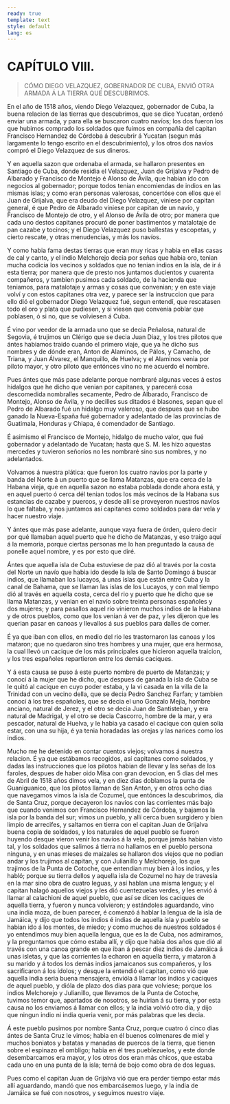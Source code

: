 ```yaml
---
ready: true
template: text
style: default
lang: es
---
```


# CAPÍTULO VIII.

> CÓMO DIEGO VELAZQUEZ, GOBERNADOR DE CUBA, ENVIÓ OTRA ARMADA Á LA TIERRA
> QUE DESCUBRIMOS.


En el año de 1518 años, viendo Diego Velazquez, gobernador de Cuba, la
buena relacion de las tierras que descubrimos, que se dice Yucatan,
ordenó enviar una armada, y para ella se buscaron cuatro navíos; los
dos fueron los que hubimos comprado los soldados que fuimos en compañía
del capitan Francisco Hernandez de Córdoba á descubrir á Yucatan (segun
más largamente lo tengo escrito en el descubrimiento), y los otros dos
navíos compró el Diego Velazquez de sus dineros.

Y en aquella sazon que ordenaba el armada, se hallaron presentes en
Santiago de Cuba, donde residia el Velazquez, Juan de Grijalva y Pedro
de Albarado y Francisco de Montejo é Alonso de Ávila, que habian ido
con negocios al gobernador; porque todos tenian encomiendas de indios
en las mismas islas; y como eran personas valerosas, concertóse con
ellos que el Juan de Grijalva, que era deudo del Diego Velazquez,
viniese por capitan general, é que Pedro de Albarado viniese por
capitan de un navío, y Francisco de Montejo de otro, y el Alonso de
Ávila de otro; por manera que cada uno destos capitanes procuró de
poner bastimentos y matalotaje de pan cazabe y tocinos; y el Diego
Velazquez puso ballestas y escopetas, y cierto rescate, y otras
menudencias, y más los navíos.

Y como habia fama destas tierras que eran muy ricas y habia en ellas
casas de cal y canto, y el indio Melchorejo decia por señas que habia
oro, tenian mucha codicia los vecinos y soldados que no tenian indios
en la isla, de ir á esta tierra; por manera que de presto nos juntamos
ducientos y cuarenta compañeros, y tambien pusimos cada soldado, de la
hacienda que teniamos, para matalotaje y armas y cosas que convenian;
y en este viaje volví y con estos capitanes otra vez, y parece ser la
instruccion que para ello dió el gobernador Diego Velazquez fué, segun
entendí, que rescatasen todo el oro y plata que pudiesen, y si viesen
que convenia poblar que poblasen, ó si no, que se volviesen á Cuba.

É vino por veedor de la armada uno que se decia Peñalosa, natural de
Segovia, é trujimos un Clérigo que se decia Juan Diaz, y los tres
pilotos que ántes habiamos traido cuando el primero viaje, que ya
he dicho sus nombres y de dónde eran, Anton de Alaminos, de Pálos,
y Camacho, de Triana, y Juan Álvarez, el Manquillo, de Huelva; y el
Alaminos venia por piloto mayor, y otro piloto que entónces vino no me
acuerdo el nombre.

Pues ántes que más pase adelante porque nombraré algunas veces á estos
hidalgos que he dicho que venian por capitanes, y parecerá cosa
descomedida nombralles secamente, Pedro de Albarado, Francisco de
Montejo, Alonso de Ávila, y no decilles sus ditados é blasones, sepan
que el Pedro de Albarado fué un hidalgo muy valeroso, que despues que
se hubo ganado la Nueva-España fué gobernador y adelantado de las
provincias de Guatimala, Honduras y Chiapa, é comendador de Santiago.

É asimismo el Francisco de Montejo, hidalgo de mucho valor, que fué
gobernador y adelantado de Yucatan; hasta que S. M. les hizo aquestas
mercedes y tuvieron señoríos no les nombraré sino sus nombres, y no
adelantados.

Volvamos á nuestra plática: que fueron los cuatro navíos por la parte y
banda del Norte á un puerto que se llama Matanzas, que era cerca de la
Habana vieja, que en aquella sazon no estaba poblada donde ahora está,
y en aquel puerto ó cerca dél tenian todos los más vecinos de la Habana
sus estancias de cazabe y puercos, y desde allí se proveyeron nuestros
navíos lo que faltaba, y nos juntamos así capitanes como soldados para
dar vela y hacer nuestro viaje.

Y ántes que más pase adelante, aunque vaya fuera de órden, quiero decir
por qué llamaban aquel puerto que he dicho de Matanzas, y eso traigo
aquí á la memoria, porque ciertas personas me lo han preguntado la
causa de ponelle aquel nombre, y es por esto que diré.

Ántes que aquella isla de Cuba estuviese de paz dió al través por la
costa del Norte un navío que habia ido desde la isla de Santo Domingo á
buscar indios, que llamaban los lucayos, á unas islas que están entre
Cuba y la canal de Bahama, que se llaman las islas de los Lucayos, y
con mal tiempo dió al través en aquella costa, cerca del rio y puerto
que he dicho que se llama Matanzas, y venian en el navío sobre treinta
personas españoles y dos mujeres; y para pasallos aquel rio vinieron
muchos indios de la Habana y de otros pueblos, como que los venian á
ver de paz, y les dijeron que les querian pasar en canoas y llevallos á
sus pueblos para dalles de comer.

É ya que iban con ellos, en medio del rio les trastornaron las canoas
y los mataron; que no quedaron sino tres hombres y una mujer, que era
hermosa, la cual llevó un cacique de los más principales que hicieron
aquella traicion, y los tres españoles repartieron entre los demás
caciques.

Y á esta causa se puso á este puerto nombre de puerto de Matanzas; y
conocí á la mujer que he dicho, que despues de ganada la isla de Cuba
se le quitó al cacique en cuyo poder estaba, y la vi casada en la villa
de la Trinidad con un vecino della, que se decia Pedro Sanchez Farfan;
y tambien conocí á los tres españoles, que se decia el uno Gonzalo
Mejía, hombre anciano, natural de Jerez, y el otro se decia Juan de
Santisteban, y era natural de Madrigal, y el otro se decia Cascorro,
hombre de la mar, y era pescador, natural de Huelva, y le habia ya
casado el cacique con quien solia estar, con una su hija, é ya tenia
horadadas las orejas y las narices como los indios.

Mucho me he detenido en contar cuentos viejos; volvamos á nuestra
relacion. É ya que estábamos recogidos, así capitanes como soldados, y
dadas las instrucciones que los pilotos habian de llevar y las señas
de los faroles, despues de haber oido Misa con gran devocion, en 5
dias del mes de Abril de 1518 años dimos vela, y en diez dias doblamos
la punta de Guaniguanico, que los pilotos llaman de San Anton, y en
otros ocho dias que navegamos vimos la isla de Cozumel, que entónces
la descubrimos, dia de Santa Cruz, porque decayeron los navíos con
las corrientes más bajo que cuando venimos con Francisco Hernandez de
Córdoba, y bajamos la isla por la banda del sur; vimos un pueblo, y
allí cerca buen surgidero y bien limpio de arrecifes, y saltamos en
tierra con el capitan Juan de Grijalva buena copia de soldados, y los
naturales de aquel pueblo se fueron huyendo desque vieron venir los
navíos á la vela, porque jamás habian visto tal, y los soldados que
salimos á tierra no hallamos en el pueblo persona ninguna, y en unas
mieses de maizales se hallaron dos viejos que no podian andar y los
trujimos al capitan, y con Julianillo y Melchorejo, los que trajimos de
la Punta de Cotoche, que entendian muy bien á los indios, y les habló;
porque su tierra dellos y aquella isla de Cozumel no hay de travesía
en la mar sino obra de cuatro leguas, y así hablan una misma lengua;
y el capitan halagó aquellos viejos y les dió cuentezuelas verdes, y
les envió á llamar al calachioni de aquel pueblo, que así se dicen los
caciques de aquella tierra, y fueron y nunca volvieron; y estándoles
aguardando, vino una india moza, de buen parecer, é comenzó á hablar
la lengua de la isla de Jamáica, y dijo que todos los indios é indias
de aquella isla y pueblo se habian ido á los montes, de miedo; y como
muchos de nuestros soldados é yo entendimos muy bien aquella lengua,
que es la de Cuba, nos admiramos, y la preguntamos que cómo estaba
allí, y dijo que habia dos años que dió al través con una canoa grande
en que iban á pescar diez indios de Jamáica á unas isletas, y que las
corrientes la echaron en aquella tierra, y mataron á su marido y á
todos los demás indios jamaicanos sus compañeros, y los sacrificaron á
los ídolos; y desque la entendió el capitan, como vió que aquella india
seria buena mensajera, envióla á llamar los indios y caciques de aquel
pueblo, y dióla de plazo dos dias para que volviese; porque los indios
Melchorejo y Julianillo, que llevamos de la Punta de Cotoche, tuvimos
temor que, apartados de nosotros, se huirian á su tierra, y por esta
causa no los enviamos á llamar con ellos; y la india volvió otro dia, y
dijo que ningun indio ni india queria venir, por más palabras que les
decia.

Á este pueblo pusimos por nombre Santa Cruz, porque cuatro ó cinco dias
ántes de Santa Cruz le vimos; habia en él buenos colmenares de miel y
muchos boniatos y batatas y manadas de puercos de la tierra, que tienen
sobre el espinazo el ombligo; habia en él tres pueblezuelos, y este
donde desembarcamos era mayor, y los otros dos eran más chicos, que
estaba cada uno en una punta de la isla; terná de bojo como obra de dos
leguas.

Pues como el capitan Juan de Grijalva vió que era perder tiempo estar
más allí aguardando, mandó que nos embarcásemos luego, y la india de
Jamáica se fué con nosotros, y seguimos nuestro viaje.

